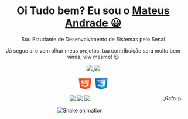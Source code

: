 <div>
  
  <h1 align="center">
    Oi Tudo bem? Eu sou o 
    <a href="https://www.linkedin.com/in/mateus-andrade-dos-santos-4132b2270/?trk=public-profile-join-page">Mateus Andrade 😃️</a>
  </h1>
  
  <p align="center">
    Sou Estudante de Desenvolvimento de Sistemas pelo Senai
    </a>  
  </p>
  
  <p align="center">
    Já segue aí e vem olhar meus projetos, tua contribuição será muito bem vinda, vlw mesmo! 😉️
  </p>
  
</div>

<div align="center">
  <a href="https://github.com/MateusAndrade071">
    <img height="150em" src="https://github-readme-stats.vercel.app/api?username=MateusAndrade071&count_private=true&include_all_commits=true&show_icons=true&theme=dracula&hide_border=false&show_owner=true"/>
    <img height="150em" src="https://github-readme-stats.vercel.app/api/top-langs/?username=MateusAndrade071&theme=dracula&hide_border=false&&layout=compact"/>
  </a>
</div>

<div align="center" valign="top"><br>
  <img align="center" alt="HTML" height="30" width="40" src="https://raw.githubusercontent.com/devicons/devicon/master/icons/html5/html5-original.svg">
  <img align="center" alt="CSS" height="30" width="40" src="https://raw.githubusercontent.com/devicons/devicon/master/icons/css3/css3-original.svg">
</div><br>

<div align="center">
  <a href="https://www.instagram.com/_mateussz21/" target="_blank"><img src="https://img.shields.io/badge/-Instagram-%23E4405F?style=for-the-badge&logo=instagram&logoColor=white" target="_blank"></a>
  <a href="https://www.linkedin.com/in/mateus-andrade-dos-santos-4132b2270/?trk=public-profile-join-page" target="_blank"><img src="https://img.shields.io/badge/-LinkedIn-%230077B5?style=for-the-badge&logo=linkedin&logoColor=white" target="_blank"></a> 
  <a href="mailto:mateusandradeeh21@gmail.com"><img src="https://img.shields.io/badge/-Gmail-%23333?style=for-the-badge&logo=gmail&logoColor=white" target="_blank"></a>
  <img align="right" alt="Rafa-pic" height="150" style="border-radius:50px;" src="https://pfps.gg/assets/pfps/7583-inosuke.gif">
</div>

<div align="center">

  ![Snake animation](https://github.com/danielbped/danielbped/blob/output/github-contribution-grid-snake.svg)
  
</div>
